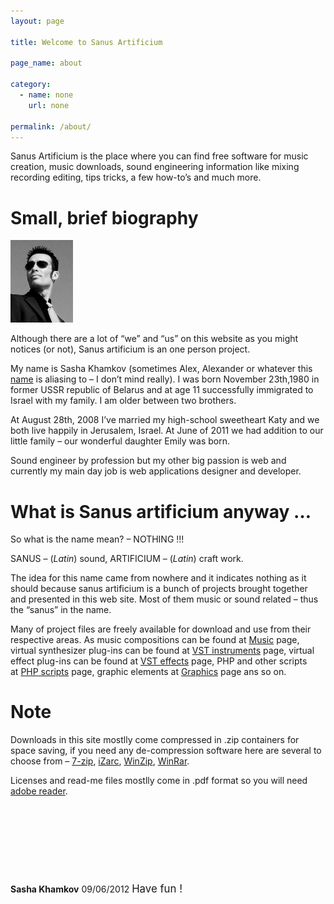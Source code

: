 ```yaml
---
layout: page

title: Welcome to Sanus Artificium

page_name: about

category:
  - name: none
    url: none

permalink: /about/
---
```


Sanus Artificium is the place where you can find free software for music creation, music downloads, sound engineering information like mixing recording editing, tips tricks, a few how-to&#8217;s and much more.

# Small, brief biography

![sasha](/images/sasha.jpg)

Although there are a lot of &#8220;we&#8221; and &#8220;us&#8221; on this website as you might notices (or not), Sanus artificium is an one person project.

My name is Sasha Khamkov (sometimes Alex, Alexander or whatever this [name][1] is aliasing to &#8211; I don&#8217;t mind really). I was born November 23th,1980 in former USSR republic of Belarus and at age 11 successfully immigrated to Israel with my family. I am older between two brothers.

At August 28th, 2008 I&#8217;ve married my high-school sweetheart Katy and we both live happily in Jerusalem, Israel. At June of 2011 we had addition to our little family &#8211; our wonderful daughter Emily was born.

Sound engineer by profession but my other big passion is web and currently my main day job is web applications designer and developer.

# What is Sanus artificium anyway &#8230;

So what is the name mean? &#8211; NOTHING !!!

SANUS &#8211; (*Latin*) sound, ARTIFICIUM &#8211; (*Latin*) craft work.

The idea for this name came from nowhere and it indicates nothing as it should because sanus artificium is a bunch of projects brought together and presented in this web site. Most of them music or sound related &#8211; thus the &#8220;sanus&#8221; in the name.

<div>
</div>

Many of project files are freely available for download and use from their respective areas. As music compositions can be found at [Music][2] page, virtual synthesizer plug-ins can be found at [VST instruments][3] page, virtual effect plug-ins can be found at [VST effects][3] page, PHP and other scripts at [PHP scripts][4] page, graphic elements at [Graphics][5] page ans so on.

# Note

Downloads in this site mostlly come compressed in .zip containers for space saving, if you need any de-compression software here are several to choose from &#8211; [7-zip][6], [iZarc][7], [WinZip][8], [WinRar][9].

Licenses and read-me files mostlly come in .pdf format so you will need [adobe reader][10].

&nbsp;

&nbsp;

&nbsp;

&nbsp;

**Sasha Khamkov**
09/06/2012
<big>Have fun !</big>

 [1]: http://www.sanusart.com/wp-content/images/Alexander#Variants_and_diminutives
 [2]: /music/ "Music"
 [3]: /vst-plugins/
 [4]: /scripts/
 [5]: /graphics/
 [6]: http://www.7-zip.org
 [7]: http://www.izarc.org
 [8]: http://www.winzip.com
 [9]: http://www.rarlab.com
 [10]: http://www.sanusart.com/wp-content/images/reader